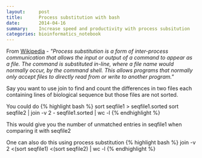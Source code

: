 ```yaml
---
layout:     post
title:      Process substitution with bash
date:       2014-04-16
summary:    Increase speed and productivity with process subsitution
categories: bioinformatics_notebook
---
```


From [Wikipedia](http://en.wikipedia.org/wiki/Process_substitution) - _"Process substitution is a form of inter-process communication that allows the input or output of a command to appear as a file. The command is substituted in-line, where a file name would normally occur, by the command shell. This allows programs that normally only accept files to directly read from or write to another program."_

Say you want to use join to find and count the differences in two files each containing lines of biological sequence but those files are not sorted.

You could do
{% highlight bash %}
sort seqfile1 > seqfile1.sorted
sort seqfile2 | join -v 2 - seqfile1.sorted | wc -l
{% endhighlight %}

This would give you the number of unmatched entries in seqfile1 when comparing it with seqfile2

One can also do this using process substitution
{% highlight bash %}
join -v 2 <(sort seqfile1) <(sort seqfile2)  | wc -l
{% endhighlight %}
